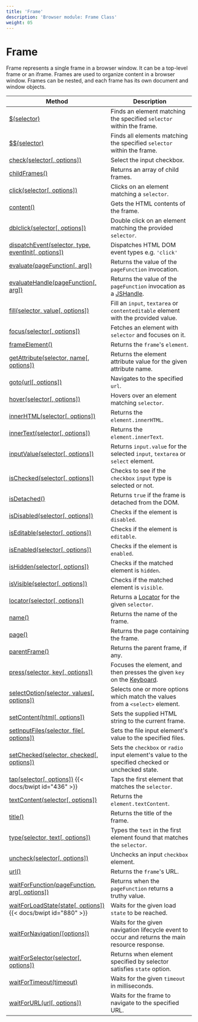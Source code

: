 ```yaml
---
title: 'Frame'
description: 'Browser module: Frame Class'
weight: 05
---
```


# Frame

Frame represents a single frame in a browser window. It can be a top-level frame or an iframe. Frames are used to organize content in a browser window. Frames can be nested, and each frame has its own document and window objects.

| Method                                                                                                                                                       | Description                                                                                                                                           |
| ------------------------------------------------------------------------------------------------------------------------------------------------------------ | ----------------------------------------------------------------------------------------------------------------------------------------------------- |
| [$(selector)](https://grafana.com/docs/k6/<K6_VERSION>/javascript-api/k6-browser/frame/frame-dollar)                                                         | Finds an element matching the specified `selector` within the frame.                                                                                  |
| [$$(selector)](https://grafana.com/docs/k6/<K6_VERSION>/javascript-api/k6-browser/frame/frame-doubledollar)                                                  | Finds all elements matching the specified `selector` within the frame.                                                                                |
| [check(selector[, options])](https://grafana.com/docs/k6/<K6_VERSION>/javascript-api/k6-browser/frame/check/)                                                | Select the input checkbox.                                                                                                                            |
| [childFrames()](https://grafana.com/docs/k6/<K6_VERSION>/javascript-api/k6-browser/frame/childframes)                                                        | Returns an array of child frames.                                                                                                                     |
| [click(selector[, options])](https://grafana.com/docs/k6/<K6_VERSION>/javascript-api/k6-browser/frame/click/)                                                | Clicks on an element matching a `selector`.                                                                                                           |
| [content()](https://grafana.com/docs/k6/<K6_VERSION>/javascript-api/k6-browser/frame/content)                                                                | Gets the HTML contents of the frame.                                                                                                                  |
| [dblclick(selector[, options])](https://grafana.com/docs/k6/<K6_VERSION>/javascript-api/k6-browser/frame/dblclick)                                           | Double click on an element matching the provided `selector`.                                                                                          |
| [dispatchEvent(selector, type, eventInit[, options])](https://grafana.com/docs/k6/<K6_VERSION>/javascript-api/k6-browser/frame/dispatchevent/)               | Dispatches HTML DOM event types e.g. `'click'`                                                                                                        |
| [evaluate(pageFunction[, arg])](https://grafana.com/docs/k6/<K6_VERSION>/javascript-api/k6-browser/frame/evaluate/)                                          | Returns the value of the `pageFunction` invocation.                                                                                                   |
| [evaluateHandle(pageFunction[, arg])](https://grafana.com/docs/k6/<K6_VERSION>/javascript-api/k6-browser/frame/evaluatehandle/)                              | Returns the value of the `pageFunction` invocation as a [JSHandle](https://grafana.com/docs/k6/<K6_VERSION>/javascript-api/k6-browser/jshandle).      |
| [fill(selector, value[, options])](https://grafana.com/docs/k6/<K6_VERSION>/javascript-api/k6-browser/frame/fill/)                                           | Fill an `input`, `textarea` or `contenteditable` element with the provided value.                                                                     |
| [focus(selector[, options])](https://grafana.com/docs/k6/<K6_VERSION>/javascript-api/k6-browser/frame/focus/)                                                | Fetches an element with `selector` and focuses on it.                                                                                                 |
| [frameElement()](https://grafana.com/docs/k6/<K6_VERSION>/javascript-api/k6-browser/frame/frameelement)                                                      | Returns the `frame`'s `element`.                                                                                                                      |
| [getAttribute(selector, name[, options])](https://grafana.com/docs/k6/<K6_VERSION>/javascript-api/k6-browser/frame/getattribute/)                            | Returns the element attribute value for the given attribute name.                                                                                     |
| [goto(url[, options])](https://grafana.com/docs/k6/<K6_VERSION>/javascript-api/k6-browser/frame/goto/)                                                       | Navigates to the specified `url`.                                                                                                                     |
| [hover(selector[, options])](https://grafana.com/docs/k6/<K6_VERSION>/javascript-api/k6-browser/frame/hover/)                                                | Hovers over an element matching `selector`.                                                                                                           |
| [innerHTML(selector[, options])](https://grafana.com/docs/k6/<K6_VERSION>/javascript-api/k6-browser/frame/innerhtml/)                                        | Returns the `element.innerHTML`.                                                                                                                      |
| [innerText(selector[, options])](https://grafana.com/docs/k6/<K6_VERSION>/javascript-api/k6-browser/frame/innertext/)                                        | Returns the `element.innerText`.                                                                                                                      |
| [inputValue(selector[, options])](https://grafana.com/docs/k6/<K6_VERSION>/javascript-api/k6-browser/frame/inputvalue/)                                      | Returns `input.value` for the selected `input`, `textarea` or `select` element.                                                                       |
| [isChecked(selector[, options])](https://grafana.com/docs/k6/<K6_VERSION>/javascript-api/k6-browser/frame/ischecked/)                                        | Checks to see if the `checkbox` `input` type is selected or not.                                                                                      |
| [isDetached()](https://grafana.com/docs/k6/<K6_VERSION>/javascript-api/k6-browser/frame/isdetached/)                                                         | Returns `true` if the frame is detached from the DOM.                                                                                                 |
| [isDisabled(selector[, options])](https://grafana.com/docs/k6/<K6_VERSION>/javascript-api/k6-browser/frame/isdisabled/)                                      | Checks if the element is `disabled`.                                                                                                                  |
| [isEditable(selector[, options])](https://grafana.com/docs/k6/<K6_VERSION>/javascript-api/k6-browser/frame/iseditable/)                                      | Checks if the element is `editable`.                                                                                                                  |
| [isEnabled(selector[, options])](https://grafana.com/docs/k6/<K6_VERSION>/javascript-api/k6-browser/frame/isenabled/)                                        | Checks if the element is `enabled`.                                                                                                                   |
| [isHidden(selector[, options])](https://grafana.com/docs/k6/<K6_VERSION>/javascript-api/k6-browser/frame/ishidden/)                                          | Checks if the matched element is `hidden`.                                                                                                            |
| [isVisible(selector[, options])](https://grafana.com/docs/k6/<K6_VERSION>/javascript-api/k6-browser/frame/isvisible/)                                        | Checks if the matched element is `visible`.                                                                                                           |
| [locator(selector[, options])](https://grafana.com/docs/k6/<K6_VERSION>/javascript-api/k6-browser/frame/locator)                                             | Returns a [Locator](https://grafana.com/docs/k6/<K6_VERSION>/javascript-api/k6-browser/locator) for the given `selector`.                             |
| [name()](https://grafana.com/docs/k6/<K6_VERSION>/javascript-api/k6-browser/frame/name)                                                                      | Returns the name of the frame.                                                                                                                        |
| [page()](https://grafana.com/docs/k6/<K6_VERSION>/javascript-api/k6-browser/frame/page)                                                                      | Returns the page containing the frame.                                                                                                                |
| [parentFrame()](https://grafana.com/docs/k6/<K6_VERSION>/javascript-api/k6-browser/frame/parentframe)                                                        | Returns the parent frame, if any.                                                                                                                     |
| [press(selector, key[, options])](https://grafana.com/docs/k6/<K6_VERSION>/javascript-api/k6-browser/frame/press/)                                           | Focuses the element, and then presses the given `key` on the [Keyboard](https://grafana.com/docs/k6/<K6_VERSION>/javascript-api/k6-browser/keyboard). |
| [selectOption(selector, values[, options])](https://grafana.com/docs/k6/<K6_VERSION>/javascript-api/k6-browser/frame/selectoption/)                          | Selects one or more options which match the values from a `<select>` element.                                                                         |
| [setContent(html[, options])](https://grafana.com/docs/k6/<K6_VERSION>/javascript-api/k6-browser/frame/setcontent/)                                          | Sets the supplied HTML string to the current frame.                                                                                                   |
| [setInputFiles(selector, file[, options])](https://grafana.com/docs/k6/<K6_VERSION>/javascript-api/k6-browser/frame/setinputfiles)                           | Sets the file input element's value to the specified files.                                                                                           |
| [setChecked(selector, checked[, options])](https://grafana.com/docs/k6/<K6_VERSION>/javascript-api/k6-browser/frame/setchecked)                              | Sets the `checkbox` or `radio` input element's value to the specified checked or unchecked state.                                                     |
| [tap(selector[, options])](https://grafana.com/docs/k6/<K6_VERSION>/javascript-api/k6-browser/frame/tap/) {{< docs/bwipt id="436" >}}                        | Taps the first element that matches the `selector`.                                                                                                   |
| [textContent(selector[, options])](https://grafana.com/docs/k6/<K6_VERSION>/javascript-api/k6-browser/frame/textcontent/)                                    | Returns the `element.textContent`.                                                                                                                    |
| [title()](https://grafana.com/docs/k6/<K6_VERSION>/javascript-api/k6-browser/frame/title)                                                                    | Returns the title of the frame.                                                                                                                       |
| [type(selector, text[, options])](https://grafana.com/docs/k6/<K6_VERSION>/javascript-api/k6-browser/frame/type/)                                            | Types the `text` in the first element found that matches the `selector`.                                                                              |
| [uncheck(selector[, options])](https://grafana.com/docs/k6/<K6_VERSION>/javascript-api/k6-browser/frame/uncheck/)                                            | Unchecks an input `checkbox` element.                                                                                                                 |
| [url()](https://grafana.com/docs/k6/<K6_VERSION>/javascript-api/k6-browser/frame/url)                                                                        | Returns the `frame`'s URL.                                                                                                                            |
| [waitForFunction(pageFunction, arg[, options])](https://grafana.com/docs/k6/<K6_VERSION>/javascript-api/k6-browser/frame/waitforfunction/)                   | Returns when the `pageFunction` returns a truthy value.                                                                                               |
| [waitForLoadState(state[, options])](https://grafana.com/docs/k6/<K6_VERSION>/javascript-api/k6-browser/frame/waitforloadstate/) {{< docs/bwipt id="880" >}} | Waits for the given load `state` to be reached.                                                                                                       |
| [waitForNavigation([options])](https://grafana.com/docs/k6/<K6_VERSION>/javascript-api/k6-browser/frame/waitfornavigation/)                                  | Waits for the given navigation lifecycle event to occur and returns the main resource response.                                                       |
| [waitForSelector(selector[, options])](https://grafana.com/docs/k6/<K6_VERSION>/javascript-api/k6-browser/frame/waitforselector/)                            | Returns when element specified by selector satisfies `state` option.                                                                                  |
| [waitForTimeout(timeout)](https://grafana.com/docs/k6/<K6_VERSION>/javascript-api/k6-browser/frame/waitfortimeout)                                           | Waits for the given `timeout` in milliseconds.                                                                                                        |
| [waitForURL(url[, options])](https://grafana.com/docs/k6/<K6_VERSION>/javascript-api/k6-browser/frame/waitforurl/)                                           | Waits for the frame to navigate to the specified URL.                                                                                                 |

